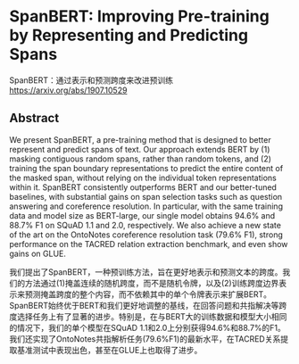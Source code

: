 # SpanBERT: Improving Pre-training by Representing and Predicting Spans
SpanBERT：通过表示和预测跨度来改进预训练 https://arxiv.org/abs/1907.10529

## Abstract
We present SpanBERT, a pre-training method that is designed to better represent and predict spans of text. Our approach extends BERT by (1) masking contiguous random spans, rather than random tokens, and (2) training the span boundary representations to predict the entire content of the masked span, without relying on the individual token representations within it. SpanBERT consistently outperforms BERT and our better-tuned baselines, with substantial gains on span selection tasks such as question answering and coreference resolution. In particular, with the same training data and model size as BERT-large, our single model obtains 94.6% and 88.7% F1 on SQuAD 1.1 and 2.0, respectively. We also achieve a new state of the art on the OntoNotes coreference resolution task (79.6\% F1), strong performance on the TACRED relation extraction benchmark, and even show gains on GLUE.

我们提出了SpanBERT，一种预训练方法，旨在更好地表示和预测文本的跨度。我们的方法通过(1)掩盖连续的随机跨度，而不是随机令牌，以及(2)训练跨度边界表示来预测掩盖跨度的整个内容，而不依赖其中的单个令牌表示来扩展BERT。SpanBERT始终优于BERT和我们更好地调整的基线，在回答问题和共指解决等跨度选择任务上有了显著的进步。特别是，在与BERT大的训练数据和模型大小相同的情况下，我们的单个模型在SQuAD 1.1和2.0上分别获得94.6%和88.7%的F1。我们还实现了OntoNotes共指解析任务(79.6\%F1)的最新水平，在TACRED关系提取基准测试中表现出色，甚至在GLUE上也取得了进步。